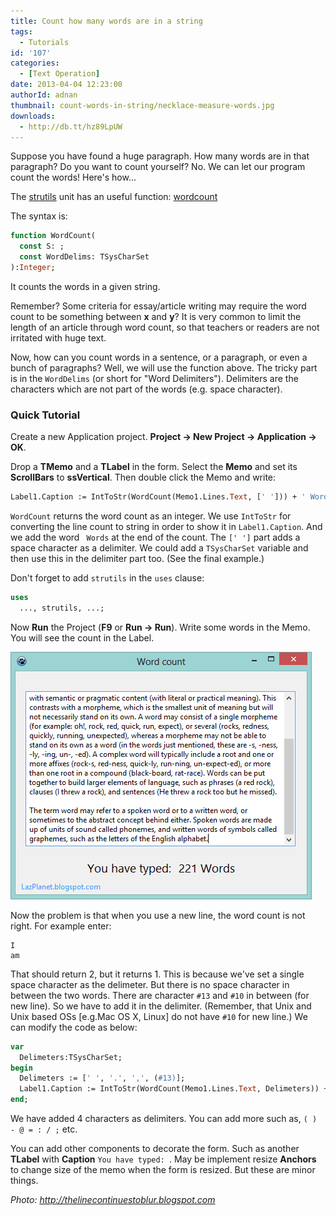 ```yaml
---
title: Count how many words are in a string
tags:
  - Tutorials
id: '107'
categories:
  - [Text Operation]
date: 2013-04-04 12:23:00
authorId: adnan
thumbnail: count-words-in-string/necklace-measure-words.jpg
downloads:
  - http://db.tt/hz89LpUW
---
```


Suppose you have found a huge paragraph. How many words are in that paragraph? Do you want to count yourself? No. We can let our program count the words! Here's how...
<!-- more -->


The [strutils](http://www.freepascal.org/docs-html/rtl/strutils/index-5.html) unit has an useful function: [wordcount](http://www.freepascal.org/docs-html/rtl/strutils/wordcount.html)

The syntax is:

```pascal
function WordCount(
  const S: ;
  const WordDelims: TSysCharSet
):Integer;
```

It counts the words in a given string.

Remember? Some criteria for essay/article writing may require the word count to be something between **x** and **y**? It is very common to limit the length of an article through word count, so that teachers or readers are not irritated with huge text.

Now, how can you count words in a sentence, or a paragraph, or even a bunch of paragraphs? Well, we will use the function above. The tricky part is in the `WordDelims` (or short for "Word Delimiters"). Delimiters are the characters which are not part of the words (e.g. space character).


### Quick Tutorial

Create a new Application project. **Project -> New Project -> Application -> OK**.

Drop a **TMemo** and a **TLabel** in the form. Select the **Memo** and set its **ScrollBars** to **ssVertical**. Then double click the Memo and write:

```pascal
Label1.Caption := IntToStr(WordCount(Memo1.Lines.Text, [' '])) + ' Words';
```

`WordCount` returns the word count as an integer. We use `IntToStr` for converting the line count to string in order to show it in `Label1.Caption`. And we add the word ` Words` at the end of the count. The `[' ']` part adds a space character as a delimiter. We could add a `TSysCharSet` variable and then use this in the delimiter part too. (See the final example.)

Don't forget to add `strutils` in the `uses` clause:

```pascal
uses
  ..., strutils, ...;
```

Now **Run** the Project (**F9** or **Run -> Run**). Write some words in the Memo. You will see the count in the Label.


![Word count showing for the input](count-words-in-string/wordcount-1.gif)



Now the problem is that when you use a new line, the word count is not right. For example enter:
```
I
am
```

That should return 2, but it returns 1. This is because we've set a single space character as the delimeter. But there is no space character in between the two words. There are character `#13` and `#10` in between (for new line). So we have to add it in the delimiter. (Remember, that Unix and Unix based OSs \[e.g.Mac OS X, Linux\] do not have `#10` for new line.) We can modify the code as below:

```pascal
var
  Delimeters:TSysCharSet;
begin
  Delimeters := [' ', '.', ',', (#13)];
  Label1.Caption := IntToStr(WordCount(Memo1.Lines.Text, Delimeters)) + ' Words';
end;
```

We have added 4 characters as delimiters. You can add more such as, `( ) - @ = : / ;` etc.

You can add other components to decorate the form. Such as another **TLabel** with **Caption** `You have typed: `. May be implement resize **Anchors** to change size of the memo when the form is resized. But these are minor things.

_Photo: http://thelinecontinuestoblur.blogspot.com_
